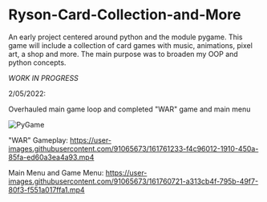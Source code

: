 # Ryson-Card-Collection-and-More
An early project centered around python and the module pygame. This game will include a collection of card games with music, animations, pixel art, a shop and more.
The main purpose was to broaden my OOP and python concepts.

*WORK IN PROGRESS*

2/05/2022:

Overhauled main game loop and completed "WAR" game and main menu

![PyGame](https://user-images.githubusercontent.com/91065673/175589753-20af562e-6ad4-4104-900d-072f942ada01.gif)


"WAR" Gameplay:
https://user-images.githubusercontent.com/91065673/161761233-f4c96012-1910-450a-85fa-ed60a3ea4a93.mp4



Main Menu and Game Menu:
https://user-images.githubusercontent.com/91065673/161760721-a313cb4f-795b-49f7-80f3-f551a017ffa1.mp4

